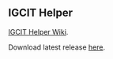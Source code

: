 ## IGCIT Helper

[IGCIT Helper Wiki](https://github.com/IGCIT/Intel-GPU-Community-Issue-Tracker-IGCIT/wiki/IGCIT-Helper).

Download latest release [here](https://github.com/IGCIT/IGCIT-Helper/releases).
